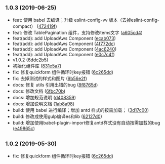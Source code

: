 ## <small>1.0.3 (2019-06-25)</small>

* feat: 使用 babel 去编译；升级 eslint-config-vv 版本（去掉eslint-config-compact） ([472419f](http://172.16.1.127:8050/VV-COMM/VV-FRONTEND-COMPONENTS/commits/472419f))
* feat: 修改 TablePagination 组件，支持修改items文字 ([a605cd4](http://172.16.1.127:8050/VV-COMM/VV-FRONTEND-COMPONENTS/commits/a605cd4))
* feat(add): add UploadAws Component ([ecab073](http://172.16.1.127:8050/VV-COMM/VV-FRONTEND-COMPONENTS/commits/ecab073))
* feat(add): add UploadAws Component ([4f772dc](http://172.16.1.127:8050/VV-COMM/VV-FRONTEND-COMPONENTS/commits/4f772dc))
* feat(add): add UploadAws Component ([4ac6240](http://172.16.1.127:8050/VV-COMM/VV-FRONTEND-COMPONENTS/commits/4ac6240))
* feat(add): add UploadAws Component ([e0c7c4f](http://172.16.1.127:8050/VV-COMM/VV-FRONTEND-COMPONENTS/commits/e0c7c4f))
* v1.0.2 ([6ddc2b5](http://172.16.1.127:8050/VV-COMM/VV-FRONTEND-COMPONENTS/commits/6ddc2b5))
* 初始化组件库 ([831e5a7](http://172.16.1.127:8050/VV-COMM/VV-FRONTEND-COMPONENTS/commits/831e5a7))
* fix: 修复quickform 组件循环时key报错 ([6c265dd](http://172.16.1.127:8050/VV-COMM/VV-FRONTEND-COMPONENTS/commits/6c265dd))
* fix: 去掉测试的样式和图片 ([9b56e2f](http://172.16.1.127:8050/VV-COMM/VV-FRONTEND-COMPONENTS/commits/9b56e2f))
* docs: 修复 utils 引用出错的bug ([8f8765d](http://172.16.1.127:8050/VV-COMM/VV-FRONTEND-COMPONENTS/commits/8f8765d))
* docs: 修改文档 ([6fbc70b](http://172.16.1.127:8050/VV-COMM/VV-FRONTEND-COMPONENTS/commits/6fbc70b))
* docs: 增加规范说明 ([d408359](http://172.16.1.127:8050/VV-COMM/VV-FRONTEND-COMPONENTS/commits/d408359))
* docs: 增加说明文档 ([1ab8a98](http://172.16.1.127:8050/VV-COMM/VV-FRONTEND-COMPONENTS/commits/1ab8a98))
* build: 使用 babel 进行编译；增加 antd 样式的按需加载； ([3d17c00](http://172.16.1.127:8050/VV-COMM/VV-FRONTEND-COMPONENTS/commits/3d17c00))
* build: 修改成使用gulp编译es和lib ([62127d0](http://172.16.1.127:8050/VV-COMM/VV-FRONTEND-COMPONENTS/commits/62127d0))
* build: 增加使用babel-plugin-import修复antd样式没有自动按需加载的bug ([e49865c](http://172.16.1.127:8050/VV-COMM/VV-FRONTEND-COMPONENTS/commits/e49865c))



## <small>1.0.2 (2019-05-30)</small>

* fix: 修复quickform 组件循环时key报错 ([6c265dd](http://172.16.1.127:8050/VV-COMM/VV-FRONTEND-COMPONENTS/commits/6c265dd))